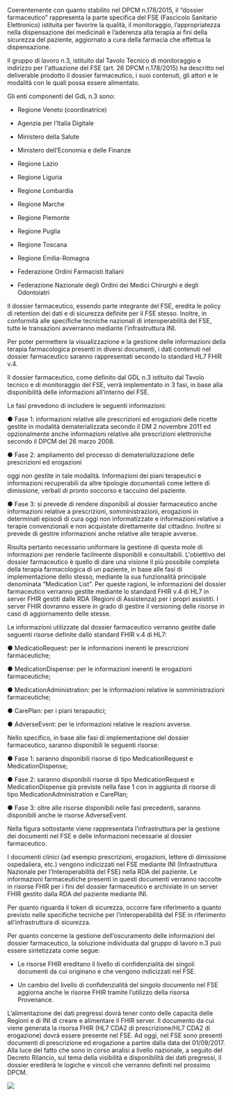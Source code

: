 Coerentemente con quanto stabilito nel DPCM n.178/2015, il “dossier
farmaceutico” rappresenta la parte specifica del FSE (Fascicolo
Sanitario Elettronico) istituita per favorire la qualità, il
monitoraggio, l’appropriatezza nella dispensazione dei medicinali e
l’aderenza alla terapia ai fini della sicurezza del paziente,
aggiornato a cura della farmacia che effettua la dispensazione.

Il gruppo di lavoro n.3, istituito dal Tavolo Tecnico di monitoraggio e
indirizzo per l'attuazione del FSE (art. 26 DPCM n.178/2015) ha
descritto nel deliverable prodotto il dossier farmaceutico, i suoi
contenuti, gli attori e le modalità con le quali possa essere
alimentato.

Gli enti componenti del GdL n.3 sono:

  - Regione Veneto (coordinatrice)

  - Agenzia per l’Italia Digitale

  - Ministero della Salute

  - Ministero dell’Economia e delle Finanze

  - Regione Lazio

  - Regione Liguria

  - Regione Lombardia

  - Regione Marche

  - Regione Piemonte

  - Regione Puglia

  - Regione Toscana

  - Regione Emilia-Romagna

  - Federazione Ordini Farmacisti Italiani

  - Federazione Nazionale degli Ordini dei Medici Chirurghi e degli
    Odontoiatri

Il dossier farmaceutico, essendo parte integrante del FSE, eredita le
policy di retention dei dati e di sicurezza definite per il FSE stesso.
Inoltre, in conformità alle specifiche tecniche nazionali di
interoperabilità del FSE, tutte le transazioni avverranno mediante
l’infrastruttura INI.

Per poter permettere la visualizzazione e la gestione delle informazioni
della terapia farmacologica presenti in diversi documenti, i dati
contenuti nel dossier farmaceutico saranno rappresentati secondo lo
standard HL7 FHIR v.4.

Il dossier farmaceutico, come definito dal GDL n.3 istituito dal Tavolo
tecnico e di monitoraggio del FSE, verrà implementato in 3 fasi, in base
alla disponibilità delle informazioni all’interno del FSE.

Le fasi prevedono di includere le seguenti informazioni:

● Fase 1: informazioni relative alle prescrizioni ed erogazioni delle
ricette gestite in modalità dematerializzata secondo il DM 2 novembre
2011 ed opzionalmente anche informazioni relative alle prescrizioni
elettroniche secondo il DPCM del 26 marzo 2008.

● Fase 2: ampliamento del processo di dematerializzazione delle
prescrizioni ed erogazioni

oggi non gestite in tale modalità. Informazioni dei piani terapeutici e
informazioni recuperabili da altre tipologie documentali come lettere di
dimissione, verbali di pronto soccorso e taccuino del paziente.

● Fase 3: si prevede di rendere disponibili al dossier farmaceutico
anche informazioni relative a prescrizioni, somministrazioni, erogazioni
in determinati episodi di cura oggi non informatizzate e informazioni
relative a terapie convenzionali e non acquistate direttamente dal
cittadino. Inoltre si prevede di gestire informazioni anche relative
alle terapie avverse.

Risulta pertanto necessario uniformare la gestione di questa mole di
informazioni per renderle facilmente disponibili e consultabili.
L'obiettivo del dossier farmaceutico è quello di dare una visione il più
possibile completa della terapia farmacologica di un paziente, in base
alle fasi di implementazione dello stesso, mediante la sua funzionalità
principale denominata “Medication List”. Per queste ragioni, le
informazioni del dossier farmaceutico verranno gestite mediante lo
standard FHIR v.4 di HL7 in server FHIR gestiti dalle RDA (Regioni di
Assistenza) per i propri assistiti. I server FHIR dovranno essere in
grado di gestire il versioning delle risorse in caso di aggiornamento
delle stesse.

Le informazioni utilizzate dal dossier farmaceutico verranno gestite
dalle seguenti risorse definite dallo standard FHIR v.4 di HL7:

● MedicatioRequest: per le informazioni inerenti le prescrizioni
farmaceutiche;

● MedicationDispense: per le informazioni inerenti le erogazioni
farmaceutiche;

● MedicationAdministration: per le informazioni relative le
somministrazioni farmaceutiche;

● CarePlan: per i piani terapautici;

● AdverseEvent: per le informazioni relative le reazioni avverse.

Nello specifico, in base alle fasi di implementazione del dossier
farmaceutico, saranno disponibili le seguenti risorse:

● Fase 1: saranno disponibili risorse di tipo MedicationRequest e
MedicationDispense;

● Fase 2: saranno disponibili risorse di tipo MedicationRequest e
MedicationDispense già previste nella fase 1 con in aggiunta di risorse
di tipo MedicationAdministration e CarePlan;

● Fase 3: oltre alle risorse disponibili nelle fasi precedenti, saranno
disponibili anche le risorse AdverseEvent.

Nella figura sottostante viene rappresentata l’infrastruttura per la
gestione dei documenti nel FSE e delle informazioni necessarie al
dossier farmaceutico.

I documenti clinici (ad esempio prescrizioni, erogazioni, lettere di
dimissione ospedaliera, etc.) vengono indicizzati nel FSE mediante INI
(Infrastruttura Nazionale per l’Interoperabilità del FSE) nella RDA del
paziente. Le informazioni farmaceutiche presenti in questi documenti
verranno raccolte in risorse FHIR per i fini del dossier farmaceutico e
archiviate in un server FHIR gestito dalla RDA del paziente mediante
INI.

Per quanto riguarda il token di sicurezza, occorre fare riferimento a
quanto previsto nelle specifiche tecniche per l’interoperabilità del FSE
in riferimento all’infrastruttura di sicurezza.

Per quanto concerne la gestione dell’oscuramento delle informazioni del
dossier farmaceutico, la soluzione individuata dal gruppo di lavoro n.3
può essere sintetizzata come segue:

  - Le risorse FHIR ereditano il livello di confidenzialità dei singoli
    documenti da cui originano e che vengono indicizzati nel FSE.

  - Un cambio del livello di confidenzialità del singolo documento nel
    FSE aggiorna anche le risorse FHIR tramite l’utilizzo della risorsa
    Provenance.

L’alimentazione dei dati pregressi dovrà tener conto delle capacità
delle Regioni e di INI di creare e alimentare il FHIR server. Il
documento da cui viene generata la risorsa FHIR (HL7 CDA2 di
prescrizione/HL7 CDA2 di erogazione) dovrà essere presente nel FSE. Ad
oggi, nel FSE sono presenti documenti di prescrizione ed erogazione a
partire dalla data del 01/09/2017. Alla luce del fatto che sono in corso
analisi a livello nazionale, a seguito del Decreto Rilancio, sul tema
della visibilità e disponibilità dei dati pregressi, il dossier
erediterà le logiche e vincoli che verranno definiti nel prossimo DPCM.

![](contesto-1.png)
